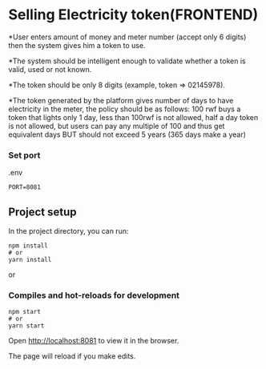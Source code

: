 # Selling Electricity token(FRONTEND)

*User enters amount of money and meter number (accept only 6 digits) then 
the system gives him a token to use. 

*The system should be intelligent enough to validate whether a token is 
valid, used or not known. 

*The token should be only 8 digits (example, token => 02145978). 

*The token generated by the platform gives number of days to have electricity 
in the meter, the policy should be as follows: 100 rwf buys a token that lights 
only 1 day, less than 100rwf is not allowed, half a day token is not allowed, 
but users can pay any multiple of 100 and thus get equivalent days BUT 
should not exceed 5 years (365 days make a year)

### Set port
.env
```
PORT=8081
```

## Project setup

In the project directory, you can run:

```
npm install
# or
yarn install
```

or

### Compiles and hot-reloads for development

```
npm start
# or
yarn start
```

Open [http://localhost:8081](http://localhost:8081) to view it in the browser.

The page will reload if you make edits.
